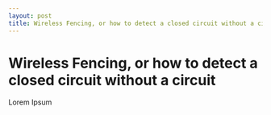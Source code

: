 ```yaml
---
layout: post
title: Wireless Fencing, or how to detect a closed circuit without a circuit
---
```


# Wireless Fencing, or how to detect a closed circuit without a circuit

Lorem Ipsum